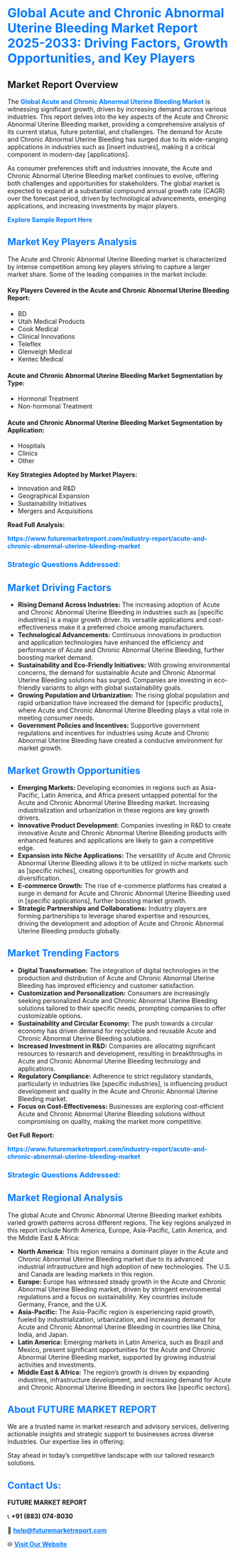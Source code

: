 <h1 style="color: #007BFF;">Global Acute and Chronic Abnormal Uterine Bleeding Market Report 2025-2033: Driving Factors, Growth Opportunities, and Key Players</h1>

<section id="overview">
<h2>Market Report Overview</h2>
<p>The <a href="https://www.futuremarketreport.com/industry-report/acute-and-chronic-abnormal-uterine-bleeding-market" style="color: #007BFF; text-decoration: none;"><strong>Global Acute and Chronic Abnormal Uterine Bleeding Market</strong></a> is witnessing significant growth, driven by increasing demand across various industries. This report delves into the key aspects of the Acute and Chronic Abnormal Uterine Bleeding market, providing a comprehensive analysis of its current status, future potential, and challenges. The demand for Acute and Chronic Abnormal Uterine Bleeding has surged due to its wide-ranging applications in industries such as [insert industries], making it a critical component in modern-day [applications].</p>
<p>As consumer preferences shift and industries innovate, the Acute and Chronic Abnormal Uterine Bleeding market continues to evolve, offering both challenges and opportunities for stakeholders. The global market is expected to expand at a substantial compound annual growth rate (CAGR) over the forecast period, driven by technological advancements, emerging applications, and increasing investments by major players.</p>
</section>

<section id="overview">
<p><a href="https://www.futuremarketreport.com/request-sample/reportId=78395" style="color: #007BFF; text-decoration: none;"><strong>Explore Sample Report Here</strong></a></p>
</section>

<section id="key-players">
<h2 style="color: #007BFF;">Market Key Players Analysis</h2>
<p>The Acute and Chronic Abnormal Uterine Bleeding market is characterized by intense competition among key players striving to capture a larger market share. Some of the leading companies in the market include:</p>
<h4>Key Players Covered in the Acute and Chronic Abnormal Uterine Bleeding Report:</h4>
<ul><li>BD</li><li>Utah Medical Products</li><li>Cook Medical</li><li>Clinical Innovations</li><li>Teleflex</li><li>Glenveigh Medical</li><li>Kentec Medical</li></ul>
<h4>Acute and Chronic Abnormal Uterine Bleeding Market Segmentation by Type:</h4>
<ul><li>Hormonal Treatment</li><li>Non-hormonal Treatment</li></ul>

<h4>Acute and Chronic Abnormal Uterine Bleeding Market Segmentation by Application:</h4>
<ul><li>Hospitals</li><li>Clinics</li><li>Other</li></ul>
<p><strong>Key Strategies Adopted by Market Players:</strong></p>
<ul>
<li>Innovation and R&D</li>
<li>Geographical Expansion</li>
<li>Sustainability Initiatives</li>
<li>Mergers and Acquisitions</li>
</ul>
</section>

<section>
<p><strong>Read Full Analysis: </strong></p><a href="https://www.futuremarketreport.com/industry-report/acute-and-chronic-abnormal-uterine-bleeding-market" style="color: #007BFF; text-decoration: none;"><strong>https://www.futuremarketreport.com/industry-report/acute-and-chronic-abnormal-uterine-bleeding-market</strong></a>
<h3 style="color: #007BFF;">Strategic Questions Addressed:</h3>
</section>

<section id="driving-factors">
<h2 style="color: #007BFF;">Market Driving Factors</h2>
<ul>
<li><strong>Rising Demand Across Industries:</strong> The increasing adoption of Acute and Chronic Abnormal Uterine Bleeding in industries such as [specific industries] is a major growth driver. Its versatile applications and cost-effectiveness make it a preferred choice among manufacturers.</li>
<li><strong>Technological Advancements:</strong> Continuous innovations in production and application technologies have enhanced the efficiency and performance of Acute and Chronic Abnormal Uterine Bleeding, further boosting market demand.</li>
<li><strong>Sustainability and Eco-Friendly Initiatives:</strong> With growing environmental concerns, the demand for sustainable Acute and Chronic Abnormal Uterine Bleeding solutions has surged. Companies are investing in eco-friendly variants to align with global sustainability goals.</li>
<li><strong>Growing Population and Urbanization:</strong> The rising global population and rapid urbanization have increased the demand for [specific products], where Acute and Chronic Abnormal Uterine Bleeding plays a vital role in meeting consumer needs.</li>
<li><strong>Government Policies and Incentives:</strong> Supportive government regulations and incentives for industries using Acute and Chronic Abnormal Uterine Bleeding have created a conducive environment for market growth.</li>
</ul>
</section>

<section id="growth-opportunities">
<h2 style="color: #007BFF;">Market Growth Opportunities</h2>
<ul>
<li><strong>Emerging Markets:</strong> Developing economies in regions such as Asia-Pacific, Latin America, and Africa present untapped potential for the Acute and Chronic Abnormal Uterine Bleeding market. Increasing industrialization and urbanization in these regions are key growth drivers.</li>
<li><strong>Innovative Product Development:</strong> Companies investing in R&D to create innovative Acute and Chronic Abnormal Uterine Bleeding products with enhanced features and applications are likely to gain a competitive edge.</li>
<li><strong>Expansion into Niche Applications:</strong> The versatility of Acute and Chronic Abnormal Uterine Bleeding allows it to be utilized in niche markets such as [specific niches], creating opportunities for growth and diversification.</li>
<li><strong>E-commerce Growth:</strong> The rise of e-commerce platforms has created a surge in demand for Acute and Chronic Abnormal Uterine Bleeding used in [specific applications], further boosting market growth.</li>
<li><strong>Strategic Partnerships and Collaborations:</strong> Industry players are forming partnerships to leverage shared expertise and resources, driving the development and adoption of Acute and Chronic Abnormal Uterine Bleeding products globally.</li>
</ul>
</section>

<section id="trending-factors">
<h2 style="color: #007BFF;">Market Trending Factors</h2>
<ul>
<li><strong>Digital Transformation:</strong> The integration of digital technologies in the production and distribution of Acute and Chronic Abnormal Uterine Bleeding has improved efficiency and customer satisfaction.</li>
<li><strong>Customization and Personalization:</strong> Consumers are increasingly seeking personalized Acute and Chronic Abnormal Uterine Bleeding solutions tailored to their specific needs, prompting companies to offer customizable options.</li>
<li><strong>Sustainability and Circular Economy:</strong> The push towards a circular economy has driven demand for recyclable and reusable Acute and Chronic Abnormal Uterine Bleeding solutions.</li>
<li><strong>Increased Investment in R&D:</strong> Companies are allocating significant resources to research and development, resulting in breakthroughs in Acute and Chronic Abnormal Uterine Bleeding technology and applications.</li>
<li><strong>Regulatory Compliance:</strong> Adherence to strict regulatory standards, particularly in industries like [specific industries], is influencing product development and quality in the Acute and Chronic Abnormal Uterine Bleeding market.</li>
<li><strong>Focus on Cost-Effectiveness:</strong> Businesses are exploring cost-efficient Acute and Chronic Abnormal Uterine Bleeding solutions without compromising on quality, making the market more competitive.</li>
</ul>
</section>

<section>
<p><strong>Get Full Report: </strong></p><a href="https://www.futuremarketreport.com/industry-report/acute-and-chronic-abnormal-uterine-bleeding-market" style="color: #007BFF; text-decoration: none;"><strong>https://www.futuremarketreport.com/industry-report/acute-and-chronic-abnormal-uterine-bleeding-market</strong></a>
<h3 style="color: #007BFF;">Strategic Questions Addressed:</h3>
</section>


<section id="regional-analysis">
<h2 style="color: #007BFF;">Market Regional Analysis</h2>
<p>The global Acute and Chronic Abnormal Uterine Bleeding market exhibits varied growth patterns across different regions. The key regions analyzed in this report include North America, Europe, Asia-Pacific, Latin America, and the Middle East & Africa:</p>
<ul>
<li><strong>North America:</strong> This region remains a dominant player in the Acute and Chronic Abnormal Uterine Bleeding market due to its advanced industrial infrastructure and high adoption of new technologies. The U.S. and Canada are leading markets in this region.</li>
<li><strong>Europe:</strong> Europe has witnessed steady growth in the Acute and Chronic Abnormal Uterine Bleeding market, driven by stringent environmental regulations and a focus on sustainability. Key countries include Germany, France, and the U.K.</li>
<li><strong>Asia-Pacific:</strong> The Asia-Pacific region is experiencing rapid growth, fueled by industrialization, urbanization, and increasing demand for Acute and Chronic Abnormal Uterine Bleeding in countries like China, India, and Japan.</li>
<li><strong>Latin America:</strong> Emerging markets in Latin America, such as Brazil and Mexico, present significant opportunities for the Acute and Chronic Abnormal Uterine Bleeding market, supported by growing industrial activities and investments.</li>
<li><strong>Middle East & Africa:</strong> The region’s growth is driven by expanding industries, infrastructure development, and increasing demand for Acute and Chronic Abnormal Uterine Bleeding in sectors like [specific sectors].</li>
</ul>
</section>

<footer>
<h2 style="color: #007BFF;">About FUTURE MARKET REPORT</h2>
<p>We are a trusted name in market research and advisory services, delivering actionable insights and strategic support to businesses across diverse industries. Our expertise lies in offering:</p>

<p>Stay ahead in today’s competitive landscape with our tailored research solutions.</p>

<h2 style="color: #007BFF;">Contact Us:</h2>
<p><strong>FUTURE MARKET REPORT</strong></p>
<p>📞 <strong>+91 (883) 074-8030</strong></p>
<p>📧 <strong><a href="mailto:help@futuremarketreport.com" style="color: #007BFF;">help@futuremarketreport.com</a></strong></p>
<p>🌐 <strong><a href="https://www.futuremarketreport.com/" style="color: #007BFF;">Visit Our Website</a></strong></p>
</footer>